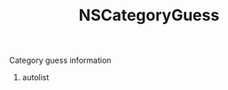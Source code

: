 ﻿---
uid: crmscript_ref_NSCategoryGuess
title: NSCategoryGuess
intellisense: Void.NSCategoryGuess
keywords: NSCategoryGuess
so.topic: reference
---

Category guess information

1. autolist 

